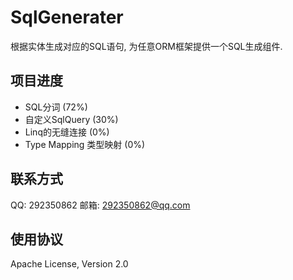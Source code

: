 # SqlGenerater
根据实体生成对应的SQL语句, 为任意ORM框架提供一个SQL生成组件.

项目进度
--------------
- SQL分词 (72%)
- 自定义SqlQuery (30%)
- Linq的无缝连接 (0%)
- Type Mapping 类型映射 (0%)

联系方式
--------------
QQ: 292350862
邮箱: 292350862@qq.com

使用协议
--------------
Apache License, Version 2.0